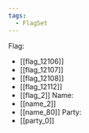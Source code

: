 ```yaml
---
tags:
  - FlagSet
---
```

Flag:
- [[flag_12106]]
- [[flag_12107]]
- [[flag_12108]]
- [[flag_12112]]
- [[flag_2]]
Name:
- [[name_2]]
- [[name_80]]
Party:
- [[party_0]]
